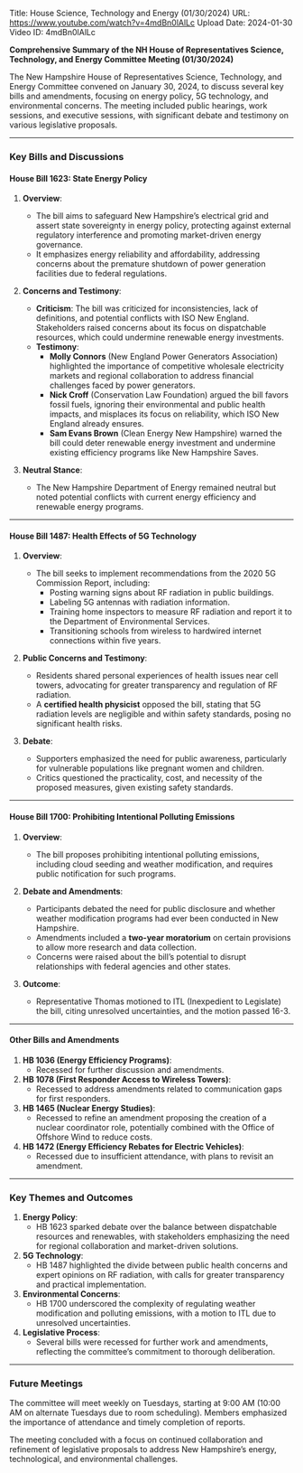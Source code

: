Title: House Science, Technology and Energy (01/30/2024)
URL: https://www.youtube.com/watch?v=4mdBn0lAlLc
Upload Date: 2024-01-30
Video ID: 4mdBn0lAlLc

**Comprehensive Summary of the NH House of Representatives Science, Technology, and Energy Committee Meeting (01/30/2024)**

The New Hampshire House of Representatives Science, Technology, and Energy Committee convened on January 30, 2024, to discuss several key bills and amendments, focusing on energy policy, 5G technology, and environmental concerns. The meeting included public hearings, work sessions, and executive sessions, with significant debate and testimony on various legislative proposals.

---

### **Key Bills and Discussions**

#### **House Bill 1623: State Energy Policy**
1. **Overview**:
   - The bill aims to safeguard New Hampshire’s electrical grid and assert state sovereignty in energy policy, protecting against external regulatory interference and promoting market-driven energy governance.
   - It emphasizes energy reliability and affordability, addressing concerns about the premature shutdown of power generation facilities due to federal regulations.

2. **Concerns and Testimony**:
   - **Criticism**: The bill was criticized for inconsistencies, lack of definitions, and potential conflicts with ISO New England. Stakeholders raised concerns about its focus on dispatchable resources, which could undermine renewable energy investments.
   - **Testimony**:
     - **Molly Connors** (New England Power Generators Association) highlighted the importance of competitive wholesale electricity markets and regional collaboration to address financial challenges faced by power generators.
     - **Nick Croff** (Conservation Law Foundation) argued the bill favors fossil fuels, ignoring their environmental and public health impacts, and misplaces its focus on reliability, which ISO New England already ensures.
     - **Sam Evans Brown** (Clean Energy New Hampshire) warned the bill could deter renewable energy investment and undermine existing efficiency programs like New Hampshire Saves.

3. **Neutral Stance**:
   - The New Hampshire Department of Energy remained neutral but noted potential conflicts with current energy efficiency and renewable energy programs.

---

#### **House Bill 1487: Health Effects of 5G Technology**
1. **Overview**:
   - The bill seeks to implement recommendations from the 2020 5G Commission Report, including:
     - Posting warning signs about RF radiation in public buildings.
     - Labeling 5G antennas with radiation information.
     - Training home inspectors to measure RF radiation and report it to the Department of Environmental Services.
     - Transitioning schools from wireless to hardwired internet connections within five years.

2. **Public Concerns and Testimony**:
   - Residents shared personal experiences of health issues near cell towers, advocating for greater transparency and regulation of RF radiation.
   - A **certified health physicist** opposed the bill, stating that 5G radiation levels are negligible and within safety standards, posing no significant health risks.

3. **Debate**:
   - Supporters emphasized the need for public awareness, particularly for vulnerable populations like pregnant women and children.
   - Critics questioned the practicality, cost, and necessity of the proposed measures, given existing safety standards.

---

#### **House Bill 1700: Prohibiting Intentional Polluting Emissions**
1. **Overview**:
   - The bill proposes prohibiting intentional polluting emissions, including cloud seeding and weather modification, and requires public notification for such programs.

2. **Debate and Amendments**:
   - Participants debated the need for public disclosure and whether weather modification programs had ever been conducted in New Hampshire.
   - Amendments included a **two-year moratorium** on certain provisions to allow more research and data collection.
   - Concerns were raised about the bill’s potential to disrupt relationships with federal agencies and other states.

3. **Outcome**:
   - Representative Thomas motioned to ITL (Inexpedient to Legislate) the bill, citing unresolved uncertainties, and the motion passed 16-3.

---

#### **Other Bills and Amendments**
1. **HB 1036 (Energy Efficiency Programs)**:
   - Recessed for further discussion and amendments.
2. **HB 1078 (First Responder Access to Wireless Towers)**:
   - Recessed to address amendments related to communication gaps for first responders.
3. **HB 1465 (Nuclear Energy Studies)**:
   - Recessed to refine an amendment proposing the creation of a nuclear coordinator role, potentially combined with the Office of Offshore Wind to reduce costs.
4. **HB 1472 (Energy Efficiency Rebates for Electric Vehicles)**:
   - Recessed due to insufficient attendance, with plans to revisit an amendment.

---

### **Key Themes and Outcomes**
1. **Energy Policy**:
   - HB 1623 sparked debate over the balance between dispatchable resources and renewables, with stakeholders emphasizing the need for regional collaboration and market-driven solutions.
2. **5G Technology**:
   - HB 1487 highlighted the divide between public health concerns and expert opinions on RF radiation, with calls for greater transparency and practical implementation.
3. **Environmental Concerns**:
   - HB 1700 underscored the complexity of regulating weather modification and polluting emissions, with a motion to ITL due to unresolved uncertainties.
4. **Legislative Process**:
   - Several bills were recessed for further work and amendments, reflecting the committee’s commitment to thorough deliberation.

---

### **Future Meetings**
The committee will meet weekly on Tuesdays, starting at 9:00 AM (10:00 AM on alternate Tuesdays due to room scheduling). Members emphasized the importance of attendance and timely completion of reports.

The meeting concluded with a focus on continued collaboration and refinement of legislative proposals to address New Hampshire’s energy, technological, and environmental challenges.